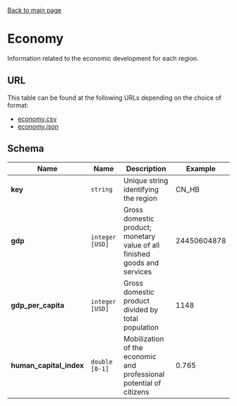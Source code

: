 [Back to main page](../README.md)

# Economy
Information related to the economic development for each region.

## URL
This table can be found at the following URLs depending on the choice of format:
* [economy.csv](https://storage.googleapis.com/covid19-open-data/v2/economy.csv)
* [economy.json](https://storage.googleapis.com/covid19-open-data/v2/economy.json)

## Schema
| Name | Name | Description | Example |
| ---- | ---- | ----------- | ------- |
| **key** | `string` | Unique string identifying the region | CN_HB |
| **gdp** | `integer` `[USD]` | Gross domestic product; monetary value of all finished goods and services | 24450604878 |
| **gdp_per_capita** | `integer` `[USD]` | Gross domestic product divided by total population | 1148 |
| **human_capital_index** | `double` `[0-1]` | Mobilization of the economic and professional potential of citizens | 0.765 |
